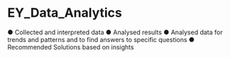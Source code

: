 # EY_Data_Analytics
●	Collected and interpreted data
●	Analysed results
●	Analysed data for trends and patterns and to find answers to specific questions
●	Recommended Solutions based on insights

